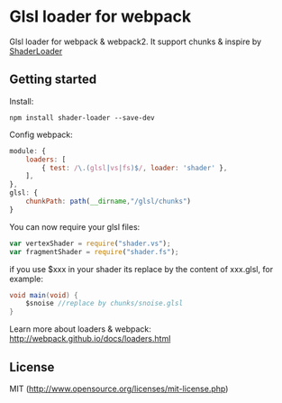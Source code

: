 # Glsl loader for webpack

Glsl loader for webpack & webpack2. It support chunks & inspire by [ShaderLoader](https://github.com/cabbibo/ShaderLoader)

## Getting started

Install:
``` shell
npm install shader-loader --save-dev
```

Config webpack:
``` javascript
module: {
	loaders: [
		{ test: /\.(glsl|vs|fs)$/, loader: 'shader' },
	],
},
glsl: {
	chunkPath: path(__dirname,"/glsl/chunks")
}
```

You can now require your glsl files:
``` javascript
var vertexShader = require("shader.vs");
var fragmentShader = require("shader.fs");
```

if you use $xxx in your shader its replace by the content of xxx.glsl, for example:

``` glsl
void main(void) {
	$snoise //replace by chunks/snoise.glsl
}
```

Learn more about loaders & webpack:
http://webpack.github.io/docs/loaders.html

## License
MIT (http://www.opensource.org/licenses/mit-license.php)
